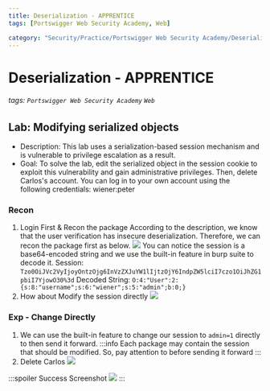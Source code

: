 ```yaml
---
title: Deserialization - APPRENTICE
tags: [Portswigger Web Security Academy, Web]

category: "Security/Practice/Portswigger Web Security Academy/Deserialization"
---
```


# Deserialization - APPRENTICE
###### tags: `Portswigger Web Security Academy` `Web`

## Lab: Modifying serialized objects
* Description: This lab uses a serialization-based session mechanism and is vulnerable to privilege escalation as a result.
* Goal: To solve the lab, edit the serialized object in the session cookie to exploit this vulnerability and gain administrative privileges. Then, delete Carlos's account.
You can log in to your own account using the following credentials: wiener:peter

### Recon
1. Login First & Recon the package
According to the description, we know that the user verification has insecure deserialization. Therefore, we can recon the package first as below.
![](https://i.imgur.com/zuKHXRF.png)
You can notice the session is a base64-encoded string and we use the built-in feature in burp suite to decode it.
Session: `Tzo0OiJVc2VyIjoyOntzOjg6InVzZXJuYW1lIjtzOjY6IndpZW5lciI7czo1OiJhZG1pbiI7YjowO30%3d`
Decoded String: `O:4:"User":2:{s:8:"username";s:6:"wiener";s:5:"admin";b:0;}`
2. How about Modify the session directly
![](https://i.imgur.com/Ent5yuu.png)


### Exp - Change Directly
1. We can use the built-in feature to change our session to `admin=1` directly to then send it forward.
    :::info
    Each package may contain the session that should be modified. So, pay attention to before sending it forward
    :::
2. Delete Carlos
![](https://i.imgur.com/9KGxgZD.png)

:::spoiler Success Screenshot
![](https://i.imgur.com/eQEfiaw.png)
:::